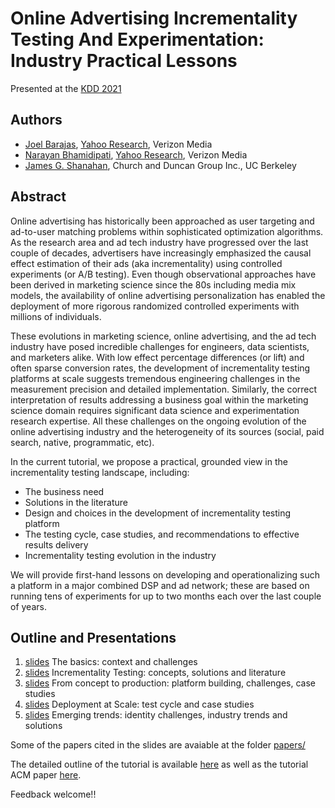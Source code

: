 # Online Advertising Incrementality Testing And Experimentation: Industry Practical Lessons

Presented at the [KDD 2021](https://www.kdd.org/kdd2021/)

## Authors
  - [Joel Barajas](http://www.linkedin.com/pub/joel-barajas/8/6b7/bb0), [Yahoo Research](https://research.yahoo.com/researchers/jbarajas?fr=crmas), Verizon Media
  - [Narayan Bhamidipati](https://www.linkedin.com/in/narayanb), [Yahoo Research](https://research.yahoo.com/researchers/narayanb?fr=crmas), Verizon Media
  - [James G. Shanahan](https://www.linkedin.com/in/jimis/), Church and Duncan Group Inc., UC Berkeley

## Abstract

Online advertising has historically been approached as user targeting and ad-to-user matching problems within sophisticated optimization algorithms. As the research area and ad tech industry have progressed over the last couple of decades, advertisers have increasingly emphasized the causal effect estimation of their ads (aka incrementality) using controlled experiments (or A/B testing). Even though observational approaches have been derived in marketing science since the 80s including media mix models, the availability of online advertising personalization has enabled the deployment of more rigorous randomized controlled experiments with millions of individuals.

These evolutions in marketing science, online advertising, and the ad tech industry have posed incredible challenges for engineers, data scientists, and marketers alike. With low effect percentage differences (or lift) and often sparse conversion rates, the development of incrementality testing platforms at scale suggests tremendous engineering challenges in the measurement precision and detailed implementation. Similarly, the correct interpretation of results addressing a business goal within the marketing science domain requires significant data science and experimentation research expertise. All these challenges on the ongoing evolution of the online advertising industry and the heterogeneity of its sources (social, paid search, native, programmatic, etc).

In the current tutorial, we propose a practical, grounded view in the incrementality testing landscape, including:
- The business need
- Solutions in the literature
- Design and choices in the development of incrementality testing platform
- The testing cycle, case studies, and recommendations to effective results delivery
- Incrementality testing evolution in the industry

We will provide first-hand lessons on developing and operationalizing such a platform in a major combined DSP and ad network; these are based on running tens of experiments for up to two months each over the last couple of years. 

## Outline and Presentations

1. [slides](presentations/inc_testing_part_1.pdf) The basics: context and challenges
2. [slides](presentations/inc_testing_part_2.pdf) Incrementality Testing: concepts, solutions and literature
3. [slides](presentations/inc_testing_part_3.pdf) From concept to production: platform building, challenges, case studies
4. [slides](presentations/inc_testing_part_4.pdf) Deployment at Scale: test cycle and case studies
5. [slides](presentations/inc_testing_part_5.pdf) Emerging trends: identity challenges, industry trends and solutions

Some of the papers cited in the slides are avaiable at the folder [papers/](papers)

The detailed outline of the tutorial is available [here](tutorial_detailed.pdf) as well as the tutorial ACM paper [here](kdd2021_inc_testing_tutorial.pdf).

Feedback welcome!! 
